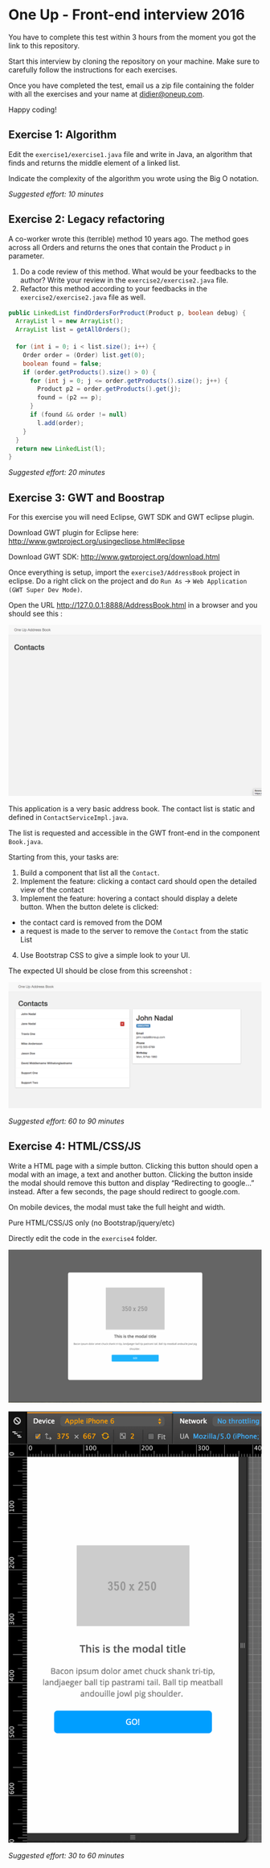 # One Up - Front-end interview 2016

You have to complete this test within 3 hours from the moment you got the link to this repository.

Start this interview by cloning the repository on your machine. Make sure to carefully follow the instructions for each exercises.

Once you have completed the test, email us a zip file containing the folder with all the exercises and your name at didier@oneup.com. 

Happy coding!

## Exercise 1: Algorithm

Edit the `exercise1/exercise1.java` file and write in Java, an algorithm that finds and returns the middle element of a linked list.

Indicate the complexity of the algorithm you wrote using the Big O notation.

*Suggested effort: 10 minutes*

## Exercise 2: Legacy refactoring

A co-worker wrote this (terrible) method 10 years ago.
The method goes across all Orders and returns the ones that contain the Product `p` in parameter.

1. Do a code review of this method. What would be your feedbacks to the author? Write your review in the `exercise2/exercise2.java` file.
2. Refactor this method according to your feedbacks in the `exercise2/exercise2.java` file as well.

```java
public LinkedList findOrdersForProduct(Product p, boolean debug) {
  ArrayList l = new ArrayList();
  ArrayList list = getAllOrders();

  for (int i = 0; i < list.size(); i++) {
    Order order = (Order) list.get(0);
    boolean found = false;
    if (order.getProducts().size() > 0) {
      for (int j = 0; j <= order.getProducts().size(); j++) {
        Product p2 = order.getProducts().get(j);
        found = (p2 == p);
      }
      if (found && order != null)
        l.add(order);
    }
  }
  return new LinkedList(l);
}
```
*Suggested effort: 20 minutes*

## Exercise 3: GWT and Boostrap

For this exercise you will need Eclipse, GWT SDK and GWT eclipse plugin.

Download GWT plugin for Eclipse here: http://www.gwtproject.org/usingeclipse.html#eclipse

Download GWT SDK: http://www.gwtproject.org/download.html

Once everything is setup, import the `exercise3/AddressBook` project in eclipse. Do a right click on the project and do `Run As` -> `Web Application (GWT Super Dev Mode)`.

Open the URL http://127.0.0.1:8888/AddressBook.html in a browser and you should see this :

 ![](https://github.com/myERP/interview-frontend/raw/master/screenshots/Screenshot-3.0.png)

This application is a very basic address book. The contact list is static and defined in `ContactServiceImpl.java`.

The list is requested and accessible in the GWT front-end in the component `Book.java`.

Starting from this, your tasks are:

1. Build a component that list all the `Contact`.
2. Implement the feature: clicking a contact card should open the detailed view of the contact
3. Implement the feature: hovering a contact should display a delete button. When the button delete is clicked:
  * the contact card is removed from the DOM
  * a request is made to the server to remove the `Contact` from the static List
4. Use Bootstrap CSS to give a simple look to your UI.

The expected UI should be close from this screenshot :

 ![](https://github.com/myERP/interview-frontend/raw/master/screenshots/Screenshot-3.1.png)


*Suggested effort: 60 to 90 minutes*

## Exercise 4: HTML/CSS/JS

Write a HTML page with a simple button. Clicking this button should open a modal with an image, a text and another button. Clicking the button inside the modal should remove this button and display “Redirecting to google…” instead. After a few seconds, the page should redirect to google.com.

On mobile devices, the modal must take the full height and width.

Pure HTML/CSS/JS only (no Bootstrap/jquery/etc)

Directly edit the code in the `exercise4` folder.

 ![](https://github.com/myERP/interview-frontend/raw/master/screenshots/Screenshot-4.1.png)

  ![](https://github.com/myERP/interview-frontend/raw/master/screenshots/Screenshot-4.2.png)

*Suggested effort: 30 to 60 minutes*
